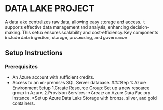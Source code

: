  # DATA LAKE PROJECT
 
A data lake centralizes raw data, allowing easy storage and access. It supports effective data management and analysis, enhancing decision-making. This setup ensures scalability and cost-efficiency. Key components include data ingestion, storage, processing, and governance

## Setup Instructions
 ### Prerequisites
 * An Azure account with sufficient credits.
 * Access to an on-premises SQL Server database.
###Step 1: Azure Environment Setup
1.Create Resource Group: Set up a new resource group in Azure.
2.Provision Services:
   *Create an Azure Data Factory instance.
   *Set up Azure Data Lake Storage with bronze, silver, and gold containers.
  
